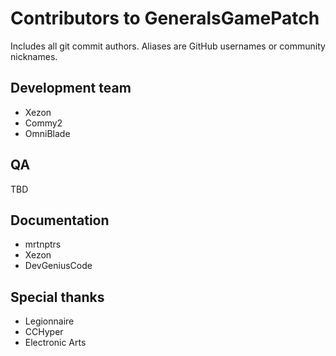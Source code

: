 # Contributors to GeneralsGamePatch
Includes all git commit authors. Aliases are GitHub usernames or community nicknames.

## Development team
* Xezon
* Commy2
* OmniBlade

## QA
TBD

## Documentation
* mrtnptrs
* Xezon
* DevGeniusCode

## Special thanks
* Legionnaire
* CCHyper
* Electronic Arts
